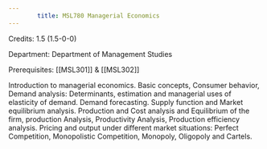 ```yaml
---
        title: MSL780 Managerial Economics
---
```

Credits: 1.5 (1.5-0-0)

Department: Department of Management Studies

Prerequisites: [[MSL301]] & [[MSL302]]

Introduction to managerial economics. Basic concepts, Consumer behavior, Demand analysis: Determinants, estimation and managerial uses of elasticity of demand. Demand forecasting. Supply function and Market equilibrium analysis. Production and Cost analysis and Equilibrium of the firm, production Analysis, Productivity Analysis, Production efficiency analysis. Pricing and output under different market situations: Perfect Competition, Monopolistic Competition, Monopoly, Oligopoly and Cartels.